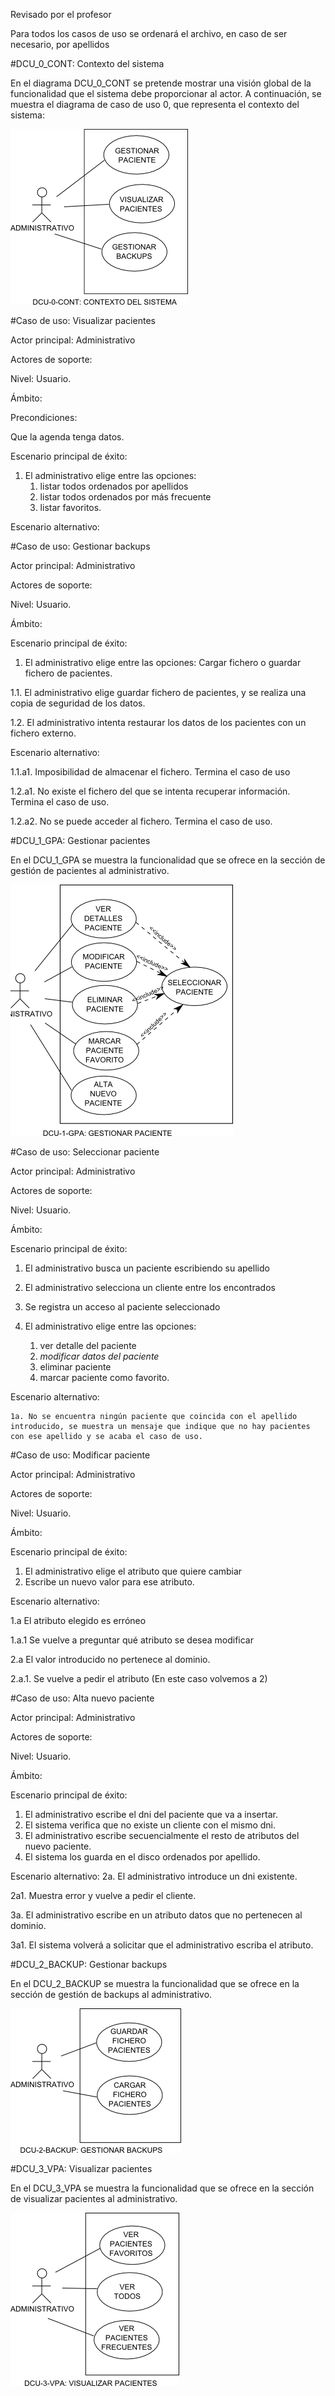 Revisado por el profesor


Para todos los casos de uso se ordenará el archivo, en caso de ser necesario, por apellidos


#DCU_0_CONT: Contexto del sistema

En el diagrama DCU_0_CONT se pretende mostrar una visión global de la funcionalidad que el sistema debe proporcionar al actor. A continuación, se muestra el diagrama de caso de uso 0, que representa el contexto del sistema:
	
![DCU_0_CONT](https://github.com/DebianRDT/DentistaIS/blob/master/documentacion/diagramas/DCU_0_CONT.png)

#Caso de uso: Visualizar pacientes

Actor principal: Administrativo

Actores de soporte:

Nivel: Usuario.

Ámbito:

Precondiciones: 

Que la agenda tenga datos. 

Escenario principal de éxito:

1. El administrativo elige entre las opciones: 
	1. listar todos ordenados por apellidos
	1. listar todos ordenados por más frecuente
	1. listar favoritos.

Escenario alternativo:


#Caso de uso: Gestionar backups

Actor principal: Administrativo

Actores de soporte:

Nivel: Usuario.

Ámbito:

Escenario principal de éxito:

1. El administrativo elige entre las opciones: Cargar fichero o guardar fichero de pacientes.

1.1. El administrativo elige guardar fichero de pacientes, y se realiza una copia de seguridad de los datos.

1.2. El administrativo intenta restaurar los datos de los pacientes con un fichero externo.

Escenario alternativo:

1.1.a1. Imposibilidad de almacenar el fichero. Termina el caso de uso

1.2.a1. No existe el fichero del que se intenta recuperar información. Termina el caso de uso.

1.2.a2. No se puede acceder al fichero. Termina el caso de uso.


#DCU_1_GPA: Gestionar pacientes

En el DCU_1_GPA se muestra la funcionalidad que se ofrece en la sección de gestión de pacientes al administrativo.
	
![DCU_1_GPA](https://github.com/DebianRDT/DentistaIS/blob/master/documentacion/diagramas/DCU_1_GPA.png)
	

#Caso de uso: Seleccionar paciente

Actor principal: Administrativo

Actores de soporte:

Nivel: Usuario.

Ámbito:

Escenario principal de éxito:
 1. El administrativo busca un paciente escribiendo su apellido
 2. El administrativo selecciona un cliente entre los encontrados
 3. Se registra un acceso al paciente seleccionado
 4. El administrativo elige entre las opciones:

    1. ver detalle del paciente
    2. *modificar datos del paciente*
    3. eliminar paciente
    4. marcar paciente como favorito.
    
Escenario alternativo:

    1a. No se encuentra ningún paciente que coincida con el apellido introducido, se muestra un mensaje que indique que no hay pacientes con ese apellido y se acaba el caso de uso.


#Caso de uso: Modificar paciente

Actor principal: Administrativo

Actores de soporte:

Nivel: Usuario.

Ámbito:

Escenario principal de éxito:
  1. El administrativo elige el atributo que quiere cambiar
  2. Escribe un nuevo valor para ese atributo.

Escenario alternativo:

1.a El atributo elegido es erróneo

  1.a.1 Se vuelve a preguntar qué atributo se desea modificar

  2.a El valor introducido no pertenece al dominio. 

  2.a.1. Se vuelve a pedir el atributo (En este caso volvemos a 2)



#Caso de uso: Alta nuevo paciente

Actor principal: Administrativo

Actores de soporte:

Nivel: Usuario.

Ámbito:

Escenario principal de éxito:
1. El administrativo escribe el dni del paciente que va a insertar.
2. El sistema verifica que no existe un cliente con el mismo dni.
3. El administrativo escribe secuencialmente el resto de atributos del nuevo paciente.
4. El sistema los guarda en el disco ordenados por apellido. 

Escenario alternativo:
2a. El administrativo introduce un dni existente.

2a1. Muestra error y vuelve a pedir el cliente.

3a. El administrativo escribe en un atributo datos que no pertenecen al dominio.

3a1. El sistema volverá a solicitar que el administrativo escriba el atributo.

#DCU_2_BACKUP: Gestionar backups

En el DCU_2_BACKUP se muestra la funcionalidad que se ofrece en la sección de gestión de backups al administrativo.
	
![DCU_2_BACKUP](https://github.com/DebianRDT/DentistaIS/blob/master/documentacion/diagramas/DCU_2_BACKUP.png)
	

#DCU_3_VPA: Visualizar pacientes

En el DCU_3_VPA se muestra la funcionalidad que se ofrece en la sección de visualizar pacientes al administrativo.
	
![DCU_3_VPA](https://github.com/DebianRDT/DentistaIS/blob/master/documentacion/diagramas/DCU_3_VPA.png)